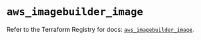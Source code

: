 # `aws_imagebuilder_image`

Refer to the Terraform Registry for docs: [`aws_imagebuilder_image`](https://registry.terraform.io/providers/hashicorp/aws/6.11.0/docs/resources/imagebuilder_image).
